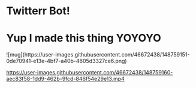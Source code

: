 # Twitterr Bot!
<h1>Yup I made this thing YOYOYO</h1>
![mug](https://user-images.githubusercontent.com/46672438/148759151-0de70941-e13e-4bf7-a40b-4605d3327ce6.png)


https://user-images.githubusercontent.com/46672438/148759160-aec83f58-1dd9-462b-9fcd-846f54e29e13.mp4


